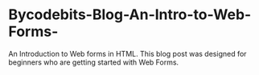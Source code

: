 # Bycodebits-Blog-An-Intro-to-Web-Forms-

An Introduction to Web forms in HTML.
This blog post was designed for beginners who are getting started with Web Forms.
